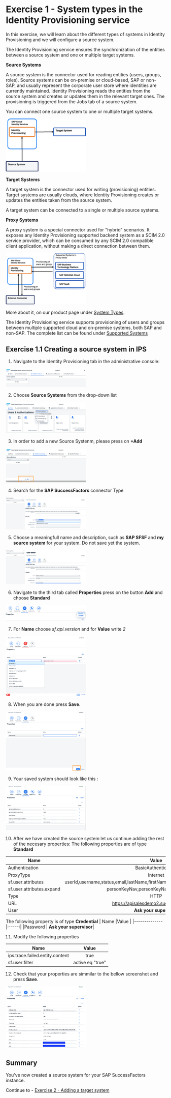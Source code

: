 # Exercise 1 - System types in the Identity Provisioning service 

In this exercise, we will learn about the different types of systems in Identity Provisioning and we will configure a source system. 

The Identity Provisioning service ensures the synchronization of the entities between a source system and one or multiple target systems.

**Source Systems** 

A source system is the connector used for reading entities (users, groups, roles). Source systems can be on-premise or cloud-based, SAP or non-SAP, and usually represent the corporate user store where identities are currently maintained. Identity Provisioning reads the entities from the source system and creates or updates them in the relevant target ones. The provisioning is triggered from the Jobs tab of a source system.

You can connect one source system to one or multiple target systems.

<img src="/exercises/ex1/images/sourcesys.png" width=50% height=50%>

**Target Systems** 

A target system is the connector used for writing (provisioning) entities. Target systems are usually clouds, where Identity Provisioning creates or updates the entities taken from the source system.

A target system can be connected to a single or multiple source systems.

**Proxy Systems** 

A proxy system is a special connector used for "hybrid" scenarios. It exposes any Identity Provisioning supported backend system as a SCIM 2.0 service provider, which can be consumed by any SCIM 2.0 compatible client application, without making a direct connection between them.

<img src="/exercises/ex1/images/proxy.png" width=50% height=50%>

More about it, on our product page under [System Types](https://help.sap.com/docs/identity-provisioning/identity-provisioning/system-types?locale=en-US).

The Identity Provisioning service supports provisioning of users and groups between multiple supported cloud and on-premise systems, both SAP and non-SAP. The complete list can be found under [Supported Systems](https://help.sap.com/docs/identity-provisioning/identity-provisioning/supported-systems?locale=en-US)


## Exercise 1.1 Creating a source system in IPS 

1. Navigate to the Identity Provisioning tab in the administrative console: 

<img src="/exercises/ex1/images/12.png" width=50% height=50%>

2. Choose **Source Systems** from the drop-down list

<img src="/exercises/ex1/images/11.png" width=50% height=50%>
 
3. In order to add a new Source Systenm, please press on **+Add**

<img src="/exercises/ex1/images/13.png" width=50% height=50%>
   
4. Search for the **SAP SuccessFactors** connector Type

<img src="/exercises/ex1/images/14.png" width=50% height=50%>
   
5. Choose a meaningfull name and description, such as **SAP SFSF**  and **my source system** for your system. Do not save yet the system.

<img src="/exercises/ex1/images/15.png" width=50% height=50%>
   
6. Navigate to the third tab called **Properties** press on the button **Add** and choose **Standard**

<img src="/exercises/ex1/images/16.png" width=50% height=50%>

7. For **Name** choose _sf.api.version_ and for **Value** write  _2_

<img src="/exercises/ex1/images/17.png" width=50% height=50%>
     
8.  When you are done press  **Save**.

 <img src="/exercises/ex1/images/18.png" width=50% height=50%>

9. Your saved system should look like this :
    
<img src="/exercises/ex1/images/19.png" width=50% height=50%>

10. After we have created the source system let us continue adding the rest of the necesary properties: 
The following properties are of type **Standard**

| Name         |Value | 
|--------------|:-----:|
| Authentication|BasicAuthentication|        
| ProxyType|Internet|   
| sf.user.attributes|userId,username,status,email,lastName,firstName,lastModifiedDateTime,personKeyNav|   
| sf.user.attributes.expand|personKeyNav,personKeyNav/userAccountNav|   
| Type|HTTP|   
|URL |https://apisalesdemo2.successfactors.eu/|   
|User | **Ask your supervisor**|  

The following property is of type **Credential**
| Name         |Value | 
|--------------|:-----:|
|Password | **Ask your supervisor**|   

11. Modify the following properties

| Name         |Value | 
|--------------|:-----:|
|ips.trace.failed.entity.content |true|  
|sf.user.filter |active eq "true"|  
12. Check that your properties are simmilar to the bellow screenshot and press  **Save**.

<img src="/exercises/ex1/images/111.png" width=50% height=50%>


## Summary

You've now created a source system for your SAP SuccessFactors instance. 

Continue to - [Exercise 2 - Adding a target system](../ex2/README.md)

